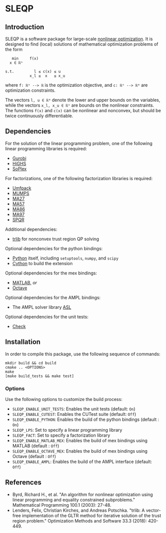 # SLEQP

## Introduction

SLEQP is a software package for
large-scale [nonlinear optimization](https://en.wikipedia.org/wiki/Nonlinear_programming).
It is designed to find (local) solutions of mathematical optimization problems of the form

```
   min     f(x)
  x ∈ ℝⁿ

s.t.         l ≤ c(x) ≤ u
           x_l ≤  x   ≤ x_u
```

where ```f: ℝⁿ --> ℝ``` is the optimization objective, and ```c: ℝⁿ --> ℝᵐ```
are optimization constraints.

The vectors `l, u ∈ ℝᵐ` denote the lower and upper bounds on the
variables, while the vectors `x_l, x_u ∈ ℝⁿ` are bounds on the
nonlinear constraints. The functions `f(x)` and `c(x)` can be
nonlinear and nonconvex, but should be twice continuously
differentiable.

## Dependencies

For the solution of the linear programming problem, one of the
following linear programming libraries is required:

* [Gurobi](https://www.gurobi.com/)
* [HiGHS](https://www.highs.dev/)
* [SoPlex](https://soplex.zib.de/)

For factorizations, one of the following factorization libraries is required:

* [Umfpack](http://faculty.cse.tamu.edu/davis/suitesparse.html)
* [MUMPS](http://mumps.enseeiht.fr/)
* [MA27](https://www.hsl.rl.ac.uk/archive/specs/ma27.pdf)
* [MA57](https://www.hsl.rl.ac.uk/archive/specs/ma57.pdf)
* [MA86](https://www.hsl.rl.ac.uk/ipopt/)
* [MA97](https://www.hsl.rl.ac.uk/ipopt/)
* [SPQR](http://faculty.cse.tamu.edu/davis/suitesparse.html)

Additional dependencies:
* [trlib](https://github.com/felixlen/trlib) for nonconvex trust region QP solving

Optional dependencies for the python bindings:
* [Python](https://www.python.org/) itself, including `setuptools`, `numpy`, and `scipy`
* [Cython](https://cython.org/) to build the extension

Optional dependencies for the mex bindings:
* [MATLAB](https://www.mathworks.com/products/matlab.html), *or*
* [Octave](https://www.gnu.org/software/octave/index)

Optional dependencies for the AMPL bindings:
* The AMPL solver library [ASL](https://github.com/coin-or-tools/ThirdParty-ASL)

Optional dependencies for the unit tests:
*  [Check](https://libcheck.github.io/check/)

## Installation

In order to compile this package, use the following sequence of commands:

```
mkdir build && cd build
cmake .. <OPTIONS>
make
[make build_tests && make test]
```

### Options

Use the following options to customize the build process:

* `SLEQP_ENABLE_UNIT_TESTS`: Enables the unit tests (default: `On`)
* `SLEQP_ENABLE_CUTEST`: Enables the CUTest suite (default: `Off`)
* `SLEQP_ENABLE_PYTHON`: Enables the build of the python bindings (default : `On`)
* `SLEQP_LPS`: Set to specify a linear programming library
* `SLEQP_FACT`: Set to specify a factorization library
* `SLEQP_ENABLE_MATLAB_MEX`: Enables the build of mex bindings using MATLAB (default : `Off`)
* `SLEQP_ENABLE_OCTAVE_MEX`: Enables the build of mex bindings using Octave (default : `Off`)
* `SLEQP_ENABLE_AMPL`: Enables the build of the AMPL interface (default: `Off`)

## References

* Byrd, Richard H., et al. "An algorithm for nonlinear optimization using linear programming and equality constrained subproblems." Mathematical Programming 100.1 (2003): 27-48.
* Lenders, Felix, Christian Kirches, and Andreas Potschka. "trlib: A vector-free implementation of the GLTR method for iterative solution of the trust region problem." Optimization Methods and Software 33.3 (2018): 420-449.
